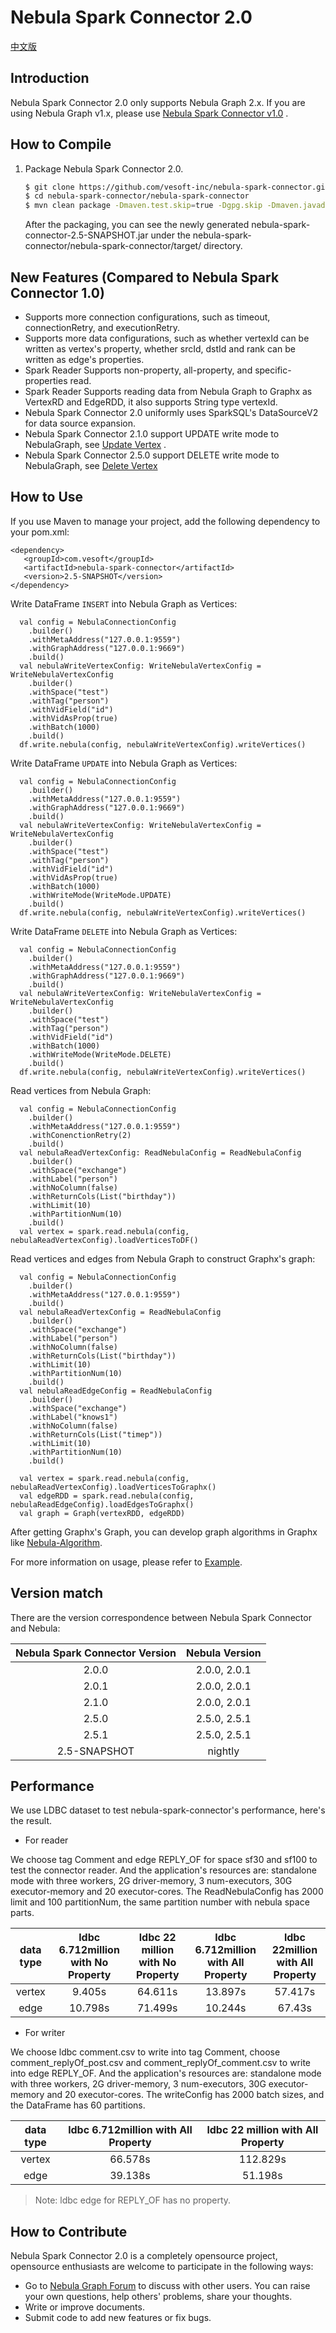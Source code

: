 # Nebula Spark Connector 2.0
[中文版](https://github.com/vesoft-inc/nebula-spark-connector/blob/master/README_CN.md)

## Introduction

Nebula Spark Connector 2.0 only supports Nebula Graph 2.x. If you are using Nebula Graph v1.x, please use [Nebula Spark Connector v1.0](https://github.com/vesoft-inc/nebula-java/tree/v1.0/tools/nebula-spark) .

## How to Compile

1. Package Nebula Spark Connector 2.0.

    ```bash
    $ git clone https://github.com/vesoft-inc/nebula-spark-connector.git
    $ cd nebula-spark-connector/nebula-spark-connector
    $ mvn clean package -Dmaven.test.skip=true -Dgpg.skip -Dmaven.javadoc.skip=true
    ```

    After the packaging, you can see the newly generated nebula-spark-connector-2.5-SNAPSHOT.jar under the nebula-spark-connector/nebula-spark-connector/target/ directory.

## New Features (Compared to Nebula Spark Connector 1.0)
* Supports more connection configurations, such as timeout, connectionRetry, and executionRetry.
* Supports more data configurations, such as whether vertexId can be written as vertex's property, whether srcId, dstId and rank can be written as edge's properties.
* Spark Reader Supports non-property, all-property, and specific-properties read.
* Spark Reader Supports reading data from Nebula Graph to Graphx as VertexRD and EdgeRDD, it also supports String type vertexId.
* Nebula Spark Connector 2.0 uniformly uses SparkSQL's DataSourceV2 for data source expansion.
* Nebula Spark Connector 2.1.0 support UPDATE write mode to NebulaGraph, see [Update Vertex](https://docs.nebula-graph.io/2.0.1/3.ngql-guide/12.vertex-statements/2.update-vertex/) .
* Nebula Spark Connector 2.5.0 support DELETE write mode to NebulaGraph, see [Delete Vertex](https://docs.nebula-graph.io/master/3.ngql-guide/12.vertex-statements/4.delete-vertex/)

## How to Use
  
  If you use Maven to manage your project, add the following dependency to your pom.xml:
  ```
  <dependency>
     <groupId>com.vesoft</groupId>
     <artifactId>nebula-spark-connector</artifactId>
     <version>2.5-SNAPSHOT</version>
  </dependency>
  ```
  
  Write DataFrame `INSERT` into Nebula Graph as Vertices:
  ```
    val config = NebulaConnectionConfig
      .builder()
      .withMetaAddress("127.0.0.1:9559")
      .withGraphAddress("127.0.0.1:9669")
      .build()
    val nebulaWriteVertexConfig: WriteNebulaVertexConfig = WriteNebulaVertexConfig
      .builder()
      .withSpace("test")
      .withTag("person")
      .withVidField("id")
      .withVidAsProp(true)
      .withBatch(1000)
      .build()
    df.write.nebula(config, nebulaWriteVertexConfig).writeVertices()
  ```
  Write DataFrame `UPDATE` into Nebula Graph as Vertices:
  ```
    val config = NebulaConnectionConfig
      .builder()
      .withMetaAddress("127.0.0.1:9559")
      .withGraphAddress("127.0.0.1:9669")
      .build()
    val nebulaWriteVertexConfig: WriteNebulaVertexConfig = WriteNebulaVertexConfig
      .builder()
      .withSpace("test")
      .withTag("person")
      .withVidField("id")
      .withVidAsProp(true)
      .withBatch(1000)
      .withWriteMode(WriteMode.UPDATE)
      .build()
    df.write.nebula(config, nebulaWriteVertexConfig).writeVertices()
  ```
  Write DataFrame `DELETE` into Nebula Graph as Vertices:
  ```
    val config = NebulaConnectionConfig
      .builder()
      .withMetaAddress("127.0.0.1:9559")
      .withGraphAddress("127.0.0.1:9669")
      .build()
    val nebulaWriteVertexConfig: WriteNebulaVertexConfig = WriteNebulaVertexConfig
      .builder()
      .withSpace("test")
      .withTag("person")
      .withVidField("id")
      .withBatch(1000)
      .withWriteMode(WriteMode.DELETE)
      .build()
    df.write.nebula(config, nebulaWriteVertexConfig).writeVertices()
  ```
  Read vertices from Nebula Graph: 
  ```
    val config = NebulaConnectionConfig
      .builder()
      .withMetaAddress("127.0.0.1:9559")
      .withConenctionRetry(2)
      .build()
    val nebulaReadVertexConfig: ReadNebulaConfig = ReadNebulaConfig
      .builder()
      .withSpace("exchange")
      .withLabel("person")
      .withNoColumn(false)
      .withReturnCols(List("birthday"))
      .withLimit(10)
      .withPartitionNum(10)
      .build()
    val vertex = spark.read.nebula(config, nebulaReadVertexConfig).loadVerticesToDF()
  ```

  Read vertices and edges from Nebula Graph to construct Graphx's graph:
  ```
    val config = NebulaConnectionConfig
      .builder()
      .withMetaAddress("127.0.0.1:9559")
      .build()
    val nebulaReadVertexConfig = ReadNebulaConfig
      .builder()
      .withSpace("exchange")
      .withLabel("person")
      .withNoColumn(false)
      .withReturnCols(List("birthday"))
      .withLimit(10)
      .withPartitionNum(10)
      .build()
    val nebulaReadEdgeConfig = ReadNebulaConfig
      .builder()
      .withSpace("exchange")
      .withLabel("knows1")
      .withNoColumn(false)
      .withReturnCols(List("timep"))
      .withLimit(10)
      .withPartitionNum(10)
      .build()

    val vertex = spark.read.nebula(config, nebulaReadVertexConfig).loadVerticesToGraphx()
    val edgeRDD = spark.read.nebula(config, nebulaReadEdgeConfig).loadEdgesToGraphx()
    val graph = Graph(vertexRDD, edgeRDD)
  ```
  After getting Graphx's Graph, you can develop graph algorithms in Graphx like [Nebula-Algorithm](https://github.com/vesoft-inc/nebula-algorithm/tree/master/nebula-algorithm).

For more information on usage, please refer to [Example](https://github.com/vesoft-inc/nebula-spark-connector/tree/master/example/src/main/scala/com/vesoft/nebula/examples/connector).

## Version match

There are the version correspondence between Nebula Spark Connector and Nebula:

| Nebula Spark Connector Version | Nebula Version |
|:------------------------------:|:--------------:|
|           2.0.0                |  2.0.0, 2.0.1  |
|           2.0.1                |  2.0.0, 2.0.1  |
|           2.1.0                |  2.0.0, 2.0.1  |
|           2.5.0                |  2.5.0, 2.5.1  |
|           2.5.1                |  2.5.0, 2.5.1  |
|         2.5-SNAPSHOT           |     nightly    |

## Performance
We use LDBC dataset to test nebula-spark-connector's performance, here's the result.

* For reader

We choose tag Comment and edge REPLY_OF for space sf30 and sf100 to test the connector reader. 
And the application's resources are: standalone mode with three workers, 2G driver-memory, 
3 num-executors, 30G executor-memory and 20 executor-cores.
The ReadNebulaConfig has 2000 limit and 100 partitionNum, 
the same partition number with nebula space parts.


|data type|ldbc 6.712million with No Property| ldbc 22 million with No Property|ldbc  6.712million with All Property|ldbc 22million with All Property|
|:-------:|:--------------------------------:|:-------------------------------:|:----------------------------------:|:------------------------------:|
| vertex  |                 9.405s           |           64.611s               |               13.897s              |            57.417s             |
|  edge   |                10.798s           |           71.499s               |               10.244s              |            67.43s              |


* For writer

We choose ldbc comment.csv to write into tag Comment, choose comment_replyOf_post.csv and 
comment_replyOf_comment.csv to write into edge REPLY_OF. 
And the application's resources are: standalone mode with three workers, 2G driver-memory, 
3 num-executors, 30G executor-memory and 20 executor-cores.
The writeConfig has 2000 batch sizes, and the DataFrame has 60 partitions.


|data type|ldbc 6.712million with All Property| ldbc 22 million with All Property|
|:-------:|:--------------------------------:|:-------------------------------:|
| vertex  |                 66.578s          |           112.829s              |
|  edge   |                 39.138s          |           51.198s               |

> Note: ldbc edge for REPLY_OF has no property.


## How to Contribute

Nebula Spark Connector 2.0 is a completely opensource project, opensource enthusiasts are welcome to participate in the following ways:

- Go to [Nebula Graph Forum](https://discuss.nebula-graph.com.cn/ "go to“Nebula Graph Forum") to discuss with other users. You can raise your own questions, help others' problems, share your thoughts.
- Write or improve documents.
- Submit code to add new features or fix bugs.
